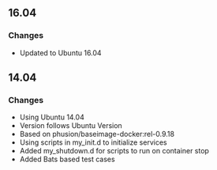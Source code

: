 ## 16.04

### Changes

* Updated to Ubuntu 16.04

## 14.04

### Changes

* Using Ubuntu 14.04
* Version follows Ubuntu Version
* Based on phusion/baseimage-docker:rel-0.9.18
* Using scripts in my_init.d to initialize services
* Added my_shutdown.d for scripts to run on container stop
* Added Bats based test cases
